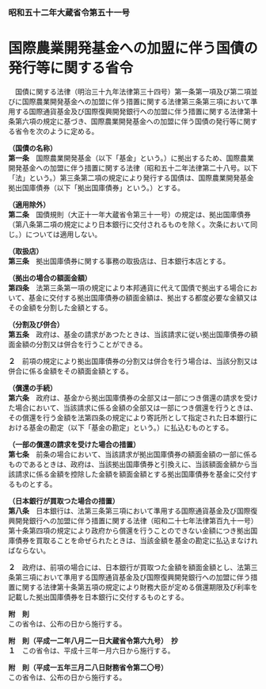 ### 昭和五十二年大蔵省令第五十一号  
# 国際農業開発基金への加盟に伴う国債の発行等に関する省令  
　国債に関する法律（明治三十九年法律第三十四号）第一条第一項及び第二項並びに国際農業開発基金への加盟に伴う措置に関する法律第三条第三項において準用する国際通貨基金及び国際復興開発銀行への加盟に伴う措置に関する法律第十条第六項の規定に基づき、国際農業開発基金への加盟に伴う国債の発行等に関する省令を次のように定める。  
  
**（国債の名称）**  
**第一条**　国際農業開発基金（以下「基金」という。）に拠出するため、国際農業開発基金への加盟に伴う措置に関する法律（昭和五十二年法律第二十八号。以下「法」という。）第三条第二項の規定により発行する国債は、国際農業開発基金拠出国庫債券（以下「拠出国庫債券」という。）とする。  
  
**（適用除外）**  
**第二条**　国債規則（大正十一年大蔵省令第三十一号）の規定は、拠出国庫債券（第八条第二項の規定により日本銀行に交付されるものを除く。次条において同じ。）については適用しない。  
  
**（取扱店）**  
**第三条**　拠出国庫債券に関する事務の取扱店は、日本銀行本店とする。  
  
**（拠出の場合の額面金額）**  
**第四条**　法第三条第一項の規定により本邦通貨に代えて国債で拠出する場合において、基金に交付する拠出国庫債券の額面金額は、拠出する都度必要な金額又はその金額を分割した金額とする。  
  
**（分割及び併合）**  
**第五条**　政府は、基金の請求があつたときは、当該請求に従い拠出国庫債券の額面金額の分割又は併合を行うことができる。  
  
**２**　前項の規定により拠出国庫債券の分割又は併合を行う場合は、当該分割又は併合に係る金額をその額面金額とする。  
  
**（償還の手続）**  
**第六条**　政府は、基金から拠出国庫債券の全部又は一部につき償還の請求を受けた場合において、当該請求に係る金額の全部又は一部につき償還を行うときは、その償還を行う金額を法第四条の規定により寄託所として指定された日本銀行における基金の勘定（以下「基金の勘定」という。）に払込むものとする。  
  
**（一部の償還の請求を受けた場合の措置）**  
**第七条**　前条の場合において、当該請求が拠出国庫債券の額面金額の一部に係るものであるときは、政府は、当該拠出国庫債券と引換えに、当該額面金額から当該請求に係る金額を控除した金額を額面金額とする拠出国庫債券を基金に交付するものとする。  
  
**（日本銀行が買取つた場合の措置）**  
**第八条**　日本銀行は、法第三条第三項において準用する国際通貨基金及び国際復興開発銀行への加盟に伴う措置に関する法律（昭和二十七年法律第百九十一号）第十条第四項の規定により政府から償還を行うことのできない金額につき拠出国庫債券を買取ることを命ぜられたときは、当該金額を基金の勘定に払込まなければならない。  
  
**２**　政府は、前項の場合には、日本銀行が買取つた金額を額面金額とし、法第三条第三項において準用する国際通貨基金及び国際復興開発銀行への加盟に伴う措置に関する法律第十条第五項の規定により財務大臣が定める償還期限及び利率を記載した拠出国庫債券を日本銀行に交付するものとする。  
  
**附　則**  
この省令は、公布の日から施行する。  
  
**附　則（平成一二年八月二一日大蔵省令第六九号）　抄**  
**１**　この省令は、平成十三年一月六日から施行する。  
  
**附　則（平成一五年三月二八日財務省令第二〇号）**  
この省令は、公布の日から施行する。  
  

